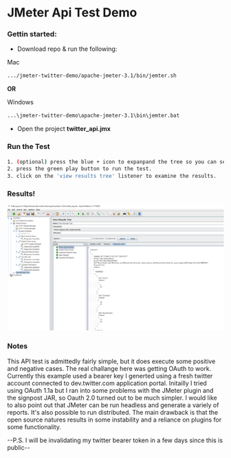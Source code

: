 # JMeter Api Test Demo

### Gettin started:
- Download repo & run the following:

Mac
```sh
.../jmeter-twitter-demo/apache-jmeter-3.1/bin/jemter.sh
```
**OR**

Windows
```cmd
...\jmeter-twitter-demo\apache-jmeter-3.1\bin\jemter.bat
```

- Open the project **twitter_api.jmx**


### Run the Test
```sh
1. (optional) press the blue + icon to expanpand the tree so you can see all the samplers and assertions
2. press the green play button to run the test.
3. click on the 'view results tree' listener to examine the results.
```

### Results!
![alt tag](https://github.com/austinrr/jmeter-twitter-demo/blob/master/screen1.png)


### Notes
This API test is admittedly fairly simple, but it does execute some positive and negative cases.  The real challange here was getting OAuth to work.  Currently this example used a bearer key I generted using a fresh twitter account connected to dev.twitter.com application portal.  Initailly I tried using OAuth 1.1a but I ran into some problems with the JMeter plugin and the signpost JAR, so Oauth 2.0 turned out to be much simpler.  I would like to also point out that JMeter can be run headless and generate a variely of reports.  It's also possible to run distributed.  The main drawback is that the open source natures results in some instability and a reliance on plugins for some functionality.

--P.S. I will be invalidating my twitter bearer token in a few days since this is public--
